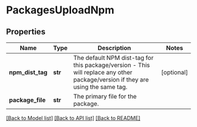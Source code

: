 # PackagesUploadNpm

## Properties
Name | Type | Description | Notes
------------ | ------------- | ------------- | -------------
**npm_dist_tag** | **str** | The default NPM dist-tag for this package/version - This will replace any other package/version if they are using the same tag. | [optional] 
**package_file** | **str** | The primary file for the package. | 

[[Back to Model list]](../README.md#documentation-for-models) [[Back to API list]](../README.md#documentation-for-api-endpoints) [[Back to README]](../README.md)


